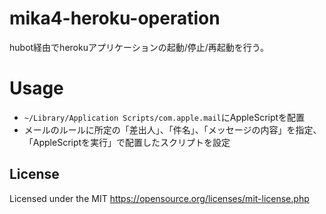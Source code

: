 # mika4-heroku-operation
hubot経由でherokuアプリケーションの起動/停止/再起動を行う。

# Usage
* `~/Library/Application Scripts/com.apple.mail`にAppleScriptを配置
* メールのルールに所定の「差出人」、「件名」、「メッセージの内容」を指定、「AppleScriptを実行」で配置したスクリプトを設定

## License
Licensed under the MIT
https://opensource.org/licenses/mit-license.php
